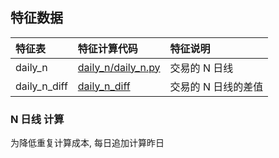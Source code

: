 ## 特征数据



| 特征表          | 特征计算代码                                       | 特征说明        |  
|:-------------|:---------------------------------------------|:------------|  
| daily_n      | [daily_n/daily_n.py](daily_n/daily_n.py)     | 交易的 N 日线    |  
| daily_n_diff | [daily_n_diff](daily_n_diff/daily_n_diff.py) | 交易的 N 日线的差值 |  





### N 日线 计算


为降低重复计算成本, 每日追加计算昨日



